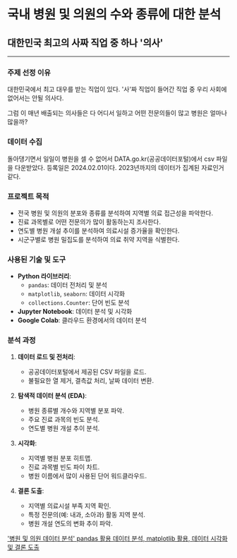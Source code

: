 # 국내 병원 및 의원의 수와 종류에 대한 분석
## 대한민국 최고의 사짜 직업 중 하나 '의사'
------
### 주제 선정 이유
대한민국에서 최고 대우를 받는 직업이 있다. '사'짜 직업이 들어간 직업 중 우리 사회에 없어서는 안될 의사다.

그럼 이 매년 배출되는 의사들은 다 어디서 일하고 어떤 전문의들이 많고 병원은 얼마나 많을까?

### 데이터 수집
돌아댕기면서 일일이 병원을 셀 수 없어서 DATA.go.kr(공공데이터포털)에서 csv 파일을 다운받았다. 등록일은 2024.02.01이다. 2023년까지의 데이터가 집계된 자료인거같다.

### 프로젝트 목적
- 전국 병원 및 의원의 분포와 종류를 분석하여 지역별 의료 접근성을 파악한다.
- 진료 과목별로 어떤 전문의가 많이 활동하는지 조사한다.
- 연도별 병원 개설 추이를 분석하여 의료시설 증가율을 확인한다.
- 시군구별로 병원 밀집도를 분석하여 의료 취약 지역을 식별한다.

### 사용된 기술 및 도구
- **Python 라이브러리**:
  - `pandas`: 데이터 전처리 및 분석
  - `matplotlib`, `seaborn`: 데이터 시각화
  - `collections.Counter`: 단어 빈도 분석
- **Jupyter Notebook**: 데이터 분석 및 시각화
- **Google Colab**: 클라우드 환경에서의 데이터 분석

### 분석 과정
1. **데이터 로드 및 전처리**:
   - 공공데이터포털에서 제공된 CSV 파일을 로드.
   - 불필요한 열 제거, 결측값 처리, 날짜 데이터 변환.
   
2. **탐색적 데이터 분석 (EDA)**:
   - 병원 종류별 개수와 지역별 분포 파악.
   - 주요 진료 과목의 빈도 분석.
   - 연도별 병원 개설 추이 분석.

3. **시각화**:
   - 지역별 병원 분포 히트맵.
   - 진료 과목별 빈도 파이 차트.
   - 병원 이름에서 많이 사용된 단어 워드클라우드.

4. **결론 도출**:
   - 지역별 의료시설 부족 지역 확인.
   - 특정 전문의(예: 내과, 소아과) 활동 지역 분석.
   - 병원 개설 연도의 변화 추이 파악.

['병원 및 의원 데이터 분석' pandas 활용 데이터 분석, matplotlib 활용, 데이터 시각화 및 결론 도출](https://github.com/aarin9809/bigdata/blob/main/hospital_data_analysis_final.ipynb)
